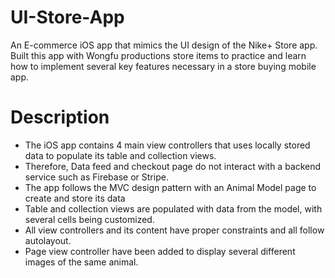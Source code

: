 # UI-Store-App
An E-commerce iOS app that mimics the UI design of the Nike+ Store app. Built this app with Wongfu productions store items to practice and learn how to implement several key features necessary in a store buying mobile app.

# Description
* The iOS app contains 4 main view controllers that uses locally stored data to populate its table and collection views. 
* Therefore, Data feed and checkout page do not interact with a backend service such as Firebase or Stripe.
* The app follows the MVC design pattern with an Animal Model page to create and store its data
* Table and collection views are populated with data from the model, with several cells being customized.
* All view controllers and its content have proper constraints and all follow autolayout.
* Page view controller have been added to display several different images of the same animal.
